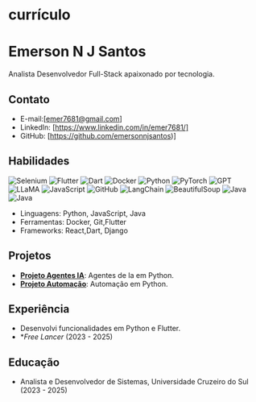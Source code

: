 # currículo

# Emerson N J Santos

Analista Desenvolvedor Full-Stack apaixonado por tecnologia.

## Contato
- E-mail:[emer7681@gmail.com]
- LinkedIn: [https://www.linkedin.com/in/emer7681/]
- GitHub: [https://github.com/emersonnjsantos)]

## Habilidades
![Selenium](https://img.shields.io/badge/Selenium-4+-green) ![Flutter](https://img.shields.io/badge/Flutter-3+-cyan?logo=flutter) ![Dart](https://img.shields.io/badge/Dart-3+-blue?logo=dart) ![Docker](https://img.shields.io/badge/Docker-24+-blue?logo=docker) ![Python](https://img.shields.io/badge/Python-3.8+-blue?logo=python) ![PyTorch](https://img.shields.io/badge/PyTorch-2.0+-orange?logo=pytorch) ![GPT](https://img.shields.io/badge/GPT-OpenAI-green) ![LLaMA](https://img.shields.io/badge/LLaMA-MetaAI-purple) ![JavaScript](https://img.shields.io/badge/JavaScript-ES6+-yellow?logo=javascript)
![GitHub](https://img.shields.io/badge/GitHub-Profile-black?logo=github) 
![LangChain](https://img.shields.io/badge/LangChain-0.2+-orange) ![BeautifulSoup](https://img.shields.io/badge/BeautifulSoup-4+-green) ![Java](https://img.shields.io/badge/Java-17+-orange?logo=java) ![Java](https://img.shields.io/badge/Java-17+-orange?logo=java)
- Linguagens: Python, JavaScript, Java
- Ferramentas: Docker, Git,Flutter
- Frameworks: React,Dart, Django

## Projetos
- **[Projeto Agentes IA](https://github.com/emersonnjsantos/langchain_ask_images)**: Agentes de Ia em Python.
- **[Projeto Automação](https://github.com/emersonnjsantos/RPA_Automacao)**: Automação em Python.

## Experiência
  - Desenvolvi funcionalidades em Python e Flutter.
- **Free Lancer* (2023 - 2025)

## Educação
- Analista e Desenvolvedor de Sistemas, Universidade Cruzeiro do Sul (2023 - 2025)
